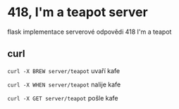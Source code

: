 # 418, I'm a teapot server

flask implementace serverové odpovědi 418 I'm a teapot

## curl

`curl -X BREW server/teapot` uvaří kafe

`curl -X WHEN server/teapot` nalije kafe

`curl -X GET server/teapot` pošle kafe
